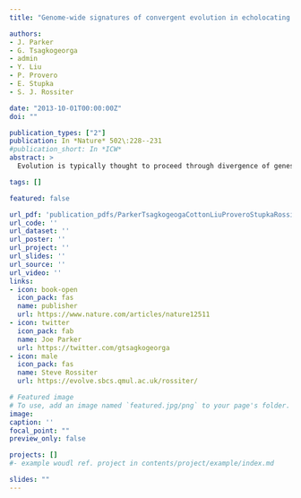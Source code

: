 ```yaml
---
title: "Genome-wide signatures of convergent evolution in echolocating mammals"

authors:
- J. Parker
- G. Tsagkogeorga
- admin
- Y. Liu
- P. Provero
- E. Stupka
- S. J. Rossiter

date: "2013-10-01T00:00:00Z"
doi: ""

publication_types: ["2"]
publication: In *Nature* 502\:228--231
#publication_short: In *ICW*
abstract: >
  Evolution is typically thought to proceed through divergence of genes, proteins and ultimately phenotypes. However, similar traits might also evolve convergently in unrelated taxa owing to similar selection pressures. Adaptive phenotypic convergence is widespread in nature, and recent results from several genes have suggested that this phenomenon is powerful enough to also drive recurrent evolution at the sequence level. Where homoplasious substitutions do occur these have long been considered the result of neutral processes. However, recent studies have demonstrated that adaptive convergent sequence evolution can be detected in vertebrates using statistical methods that model parallel evolution, although the extent to which sequence convergence between genera occurs across genomes is unknown. Here we analyse genomic sequence data in mammals that have independently evolved echolocation and show that convergence is not a rare process restricted to several loci but is instead widespread, continuously distributed and commonly driven by natural selection acting on a small number of sites per locus. Systematic analyses of convergent sequence evolution in 805,053 amino acids within 2,326 orthologous coding gene sequences compared across 22 mammals (including four newly sequenced bat genomes) revealed signatures consistent with convergence in nearly 200 loci. Strong and significant support for convergence among bats and the bottlenose dolphin was seen in numerous genes linked to hearing or deafness, consistent with an involvement in echolocation. Unexpectedly, we also found convergence in many genes linked to vision: the convergent signal of many sensory genes was robustly correlated with the strength of natural selection. This first attempt to detect genome-wide convergent sequence evolution across divergent taxa reveals the phenomenon to be much more pervasive than previously recognized.

tags: []

featured: false

url_pdf: 'publication_pdfs/ParkerTsagkogeogaCottonLiuProveroStupkaRossiter_2013_GenomeWideSignaturesOfConvergentEvolutionInEcholocatingMammals_Nature.pdf'
url_code: ''
url_dataset: ''
url_poster: ''
url_project: ''
url_slides: ''
url_source: ''
url_video: ''
links:
- icon: book-open
  icon_pack: fas
  name: publisher
  url: https://www.nature.com/articles/nature12511
- icon: twitter
  icon_pack: fab
  name: Joe Parker
  url: https://twitter.com/gtsagkogeorga
- icon: male
  icon_pack: fas
  name: Steve Rossiter
  url: https://evolve.sbcs.qmul.ac.uk/rossiter/

# Featured image
# To use, add an image named `featured.jpg/png` to your page's folder.
image:
caption: ''
focal_point: ""
preview_only: false

projects: []
#- example woudl ref. project in contents/project/example/index.md

slides: ""
---
```

